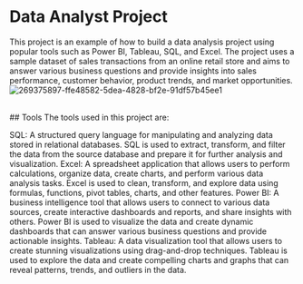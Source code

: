 # Data Analyst Project

This project is an example of how to build a data analysis project using popular tools such as Power BI, Tableau, SQL, and Excel. The project uses a sample dataset of sales transactions from an online retail store and aims to answer various business questions and provide insights into sales performance, customer behavior, product trends, and market opportunities.
<br>
![269375897-ffe48582-5dea-4828-bf2e-91df57b45ee1](https://github.com/sherifRoshdy/HR-Analytics/assets/77529268/bfae508a-6ed7-4dd8-93c6-c90166156c8a)

<br>
## Tools
The tools used in this project are:

SQL: A structured query language for manipulating and analyzing data stored in relational databases. SQL is used to extract, transform, and filter the data from the source database and prepare it for further analysis and visualization.
Excel: A spreadsheet application that allows users to perform calculations, organize data, create charts, and perform various data analysis tasks. Excel is used to clean, transform, and explore data using formulas, functions, pivot tables, charts, and other features.
Power BI: A business intelligence tool that allows users to connect to various data sources, create interactive dashboards and reports, and share insights with others. Power BI is used to visualize the data and create dynamic dashboards that can answer various business questions and provide actionable insights.
Tableau: A data visualization tool that allows users to create stunning visualizations using drag-and-drop techniques. Tableau is used to explore the data and create compelling charts and graphs that can reveal patterns, trends, and outliers in the data.

